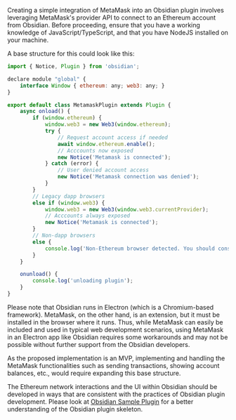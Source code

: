 Creating a simple integration of MetaMask into an Obsidian plugin involves leveraging MetaMask's provider API to connect to an Ethereum account from Obsidian. Before proceeding, ensure that you have a working knowledge of JavaScript/TypeScript, and that you have NodeJS installed on your machine. 

A base structure for this could look like this:

```javascript
import { Notice, Plugin } from 'obsidian';

declare module "global" {
    interface Window { ethereum: any; web3: any; }
}

export default class MetamaskPlugin extends Plugin {
    async onload() {
        if (window.ethereum) {
            window.web3 = new Web3(window.ethereum);
            try {
                // Request account access if needed
                await window.ethereum.enable();
                // Acccounts now exposed
                new Notice('Metamask is connected');
            } catch (error) {
                // User denied account access
                new Notice('Metamask connection was denied');
            }
        }
        // Legacy dapp browsers
        else if (window.web3) {
            window.web3 = new Web3(window.web3.currentProvider);
            // Acccounts always exposed
            new Notice('Metamask is connected');
        }
        // Non-dapp browsers
        else {
            console.log('Non-Ethereum browser detected. You should consider trying MetaMask!');
        }
    }

    onunload() {
        console.log('unloading plugin');
    }
}
```

Please note that Obsidian runs in Electron (which is a Chromium-based framework). MetaMask, on the other hand, is an extension, but it must be installed in the browser where it runs. Thus, while MetaMask can easily be included and used in typical web development scenarios, using MetaMask in an Electron app like Obsidian requires some workarounds and may not be possible without further support from the Obsidian developers.

As the proposed implementation is an MVP, implementing and handling the MetaMask functionalities such as sending transactions, showing account balances, etc., would require expanding this base structure. 

The Ethereum network interactions and the UI within Obsidian should be developed in ways that are consistent with the practices of Obsidian plugin development. Please look at [Obsidian Sample Plugin](https://github.com/obsidianmd/obsidian-sample-plugin) for a better understanding of the Obsidian plugin skeleton.
